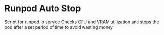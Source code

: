 # Runpod Auto Stop
Script for runpod.io service
Checks CPU and VRAM utilization and stops the pod after a set period of time to avoid wasting money
